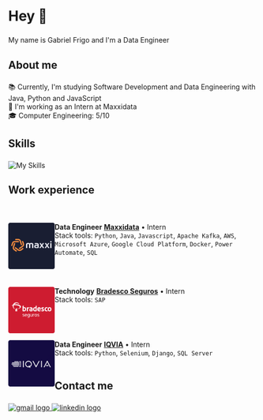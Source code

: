 <h1 align="left">Hey 👋</h1>

###

<p align="left">My name is Gabriel Frigo and I'm a Data Engineer</p>

###

<h2 align="left">About me</h2>

###

<p align="left">
  📚 Currently, I'm studying Software Development and Data Engineering with Java, Python and JavaScript<br>
  💼 I'm working as an Intern at Maxxidata<br>
  🎓 Computer Engineering: 5/10<br>
</p>

###

<h2 align="left">Skills</h2>

###

  ![My Skills](https://skillicons.dev/icons?i=java,spring,aws,python,django,selenium,js,html,css,react,figma,postgres,docker,git)

###

<h2 alighn="left">Work experience</h2>

###

<br clear="left"/>

[<img align="left" height="94px" width="94px" alt="Maxxidata Logo" src="/images/maxxi.png"/>](https://www.maxxi.io/)

**Data Engineer** 
[**Maxxidata**](https://www.maxxi.io/) • Intern \
Stack tools: `Python`, `Java`, `Javascript`, `Apache Kafka`, `AWS`, `Microsoft Azure`, `Google Cloud Platform`, `Docker`, `Power Automate`, `SQL`\
<br/>

<br clear="left"/>

[<img align="left" height="94px" width="94px" alt="Bradesco Seguros Logo" src="/images/bradesco.png"/>](https://www.bradescoseguros.com.br/clientes)

**Technology** 
[**Bradesco Seguros**](https://www.bradescoseguros.com.br/clientes) • Intern \
Stack tools: `SAP`\
<br/>

<br clear="left"/>

[<img align="left" height="94px" width="94px" alt="IQVIA Logo" src="/images/iqvia.png"/>](https://www.iqvia.com/)

**Data Engineer** 
[**IQVIA**](https://www.iqvia.com/) • Intern \
Stack tools: `Python`, `Selenium`, `Django`, `SQL Server`\
<br/>

###


###

<h2 align="left">Contact me</h2>

###

<div align="left">
  <a href="mailto:gfrigo.sena@gmail.com" target="_blank">
    <img src="https://img.shields.io/static/v1?message=Gmail&logo=gmail&label=&color=D14836&logoColor=white&labelColor=&style=for-the-badge" height="30" alt="gmail logo"  />
  </a>
  <a href="https://www.linkedin.com/in/gfrigo/" target="_blank">
    <img src="https://img.shields.io/static/v1?message=LinkedIn&logo=linkedin&label=&color=0077B5&logoColor=white&labelColor=&style=for-the-badge" height="30" alt="linkedin logo"  />
  </a>
</div>

###
